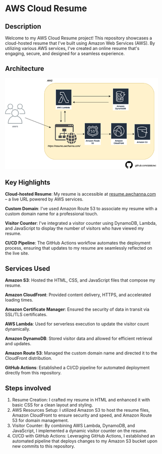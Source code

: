 <h1>AWS Cloud Resume </h1>


<h2>Description </h2>

Welcome to my AWS Cloud Resume project! This repository showcases a cloud-hosted resume that I've built using Amazon Web Services (AWS). By utilizing various AWS services, I've created an online resume that's engaging, secure, and designed for a seamless experience. <br />

<h2>Architecture</h2>

![Architecture Diagram](img/aws-cloudresume-architecture.png)

<h2>Key Highlights</h2>

**Cloud-hosted Resume**: My resume is accessible at <a href="https://resume.awchanna.com">resume.awchanna.com </a>– a live URL powered by AWS services.

**Custom Domain**: I've used Amazon Route 53 to associate my resume with a custom domain name for a professional touch.

**Visitor Counter**: I've integrated a visitor counter using DynamoDB, Lambda, and JavaScript to display the number of visitors who have viewed my resume.

**CI/CD Pipeline**: The GitHub Actions workflow automates the deployment process, ensuring that updates to my resume are seamlessly reflected on the live site.

<h2>Services Used</h2>

**Amazon S3**: Hosted the HTML, CSS, and JavaScript files that compose my resume.

**Amazon CloudFront**: Provided content delivery, HTTPS, and accelerated loading times.

**Amazon Certificate Manager**: Ensured the security of data in transit via SSL/TLS certificates.

**AWS Lambda**: Used for serverless execution to update the visitor count dynamically.

**Amazon DynamoDB**: Stored visitor data and allowed for efficient retrieval and updates.

**Amazon Route 53**: Managed the custom domain name and directed it to the CloudFront distribution.

**GitHub Actions**: Established a CI/CD pipeline for automated deployment directly from this repository.

<h2>Steps involved </h2>

1. Resume Creation: I crafted my resume in HTML and enhanced it with basic CSS for a clean layout and styling. <br>
2. AWS Resources Setup: I utilized Amazon S3 to host the resume files, Amazon CloudFront to ensure security and speed, and Amazon Route 53 for domain management.<br>
3. Visitor Counter: By combining AWS Lambda, DynamoDB, and JavaScript, I implemented a dynamic visitor counter on the resume.<br>
4. CI/CD with GitHub Actions: Leveraging GitHub Actions, I established an automated pipeline that deploys changes to my Amazon S3 bucket upon new commits to this repository.<br>










 

 


